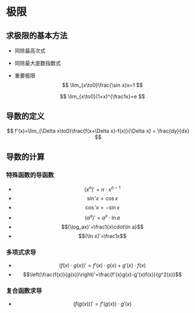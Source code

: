 # 极限

## 求极限的基本方法

- 同除最高次式
- 同除最大底数指数式
- 重要极限
  $$
  \lim_{x\to0}\frac{\sin x}x=1
  $$

  $$
  \lim_{x\to0}(1+x)^{\frac1x}=e
  $$



## 导数的定义

$$
f'(x)=\lim_{\Delta x\to0}\frac{f(x+\Delta x)-f(x)}{\Delta x} = \frac{dy}{dx}
$$

## 导数的计算

### 特殊函数的导函数

- $$(x^n)'=n\cdot x^{n-1}$$
- $$\sin'x=\cos x$$
- $$\cos'x=-\sin x$$
- $$(a^x)'=a^x\cdot\ln a​$$
- $$(\log_ax)'=\frac1{x\cdot\ln a}$$
- $$(\ln x)'=\frac1x$$

### 多项式求导

- $$(f(x)\cdot g(x))'=f'(x)\cdot g(x) + g'(x) \cdot f(x)$$
- $$\left(\frac{f(x)}{g(x)}\right)'=\frac{f'(x)g(x)-g'(x)f(x)}{g^2(x)}$$

### 复合函数求导

- $$(f(g(x)))'=f'(g(x))\cdot g'(x)$$